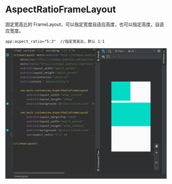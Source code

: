 # AspectRatioFrameLayout

固定宽高比的 FrameLayout，可以指定宽度自适应高度，也可以指定高度，自适应宽度。

```
app:aspect_ratio="5:3"  //指定宽高比，默认 1:1
```

![image](/art/art.png)